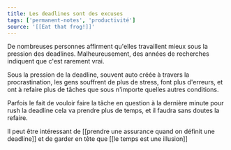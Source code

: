 ```yaml
---
title: Les deadlines sont des excuses
tags: ['permanent-notes', 'productivité']
source: '[[Eat that frog!]]'
---
```


De nombreuses personnes affirment qu'elles travaillent mieux sous la pression des deadlines. Malheureusement, des années de recherches indiquent que c'est rarement vrai.

Sous la pression de la deadline, souvent auto créée à travers la procrastination, les gens souffrent de plus de stress, font plus d'erreurs, et ont à refaire plus de tâches que sous n'importe quelles autres conditions.

Parfois le fait de vouloir faire la tâche en question à la dernière minute pour rush la deadline cela va prendre plus de temps, et il faudra sans doutes la refaire.

Il peut être intéressant de [[prendre une assurance quand on définit une deadline]] et de garder en tête que [[le temps est une illusion]]